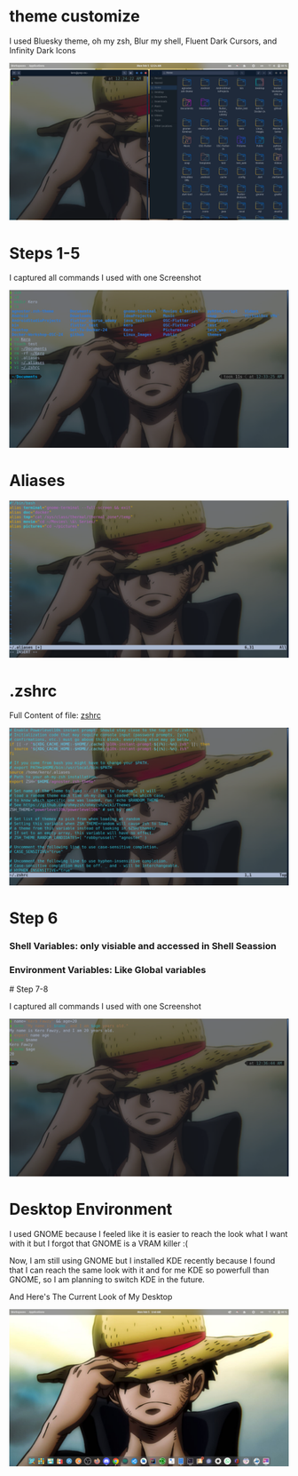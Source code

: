 # theme customize

I used Bluesky theme, oh my zsh, Blur my shell, Fluent Dark Cursors, and Infinity Dark Icons

![Local Image](./customize.png)

# Steps 1-5

I captured all commands I used with one Screenshot

![Local Image](./steps1-5.png)

# Aliases
![Local Image](./aliases.png)

# .zshrc

Full Content of file: [zshrc](./zshrc)

![Local Image](./zshrc.png)

# Step 6
<h3>Shell Variables: only visiable and accessed in Shell Seassion</h3>
<h3>Environment Variables: Like Global variables</h3>
# Step 7-8

I captured all commands I used with one Screenshot

![Local Image](./steps7-8.png)

# Desktop Environment
I used GNOME because I feeled like it is easier to reach the look what I want with it but I forgot that GNOME is a VRAM killer :(

Now, I am still using GNOME but I installed KDE recently because I found that I can reach the same look with it and for me KDE so powerfull than GNOME, so I am planning to switch KDE in the future.

And Here's The Current Look of My Desktop

![Local Image](./desktop.png)
